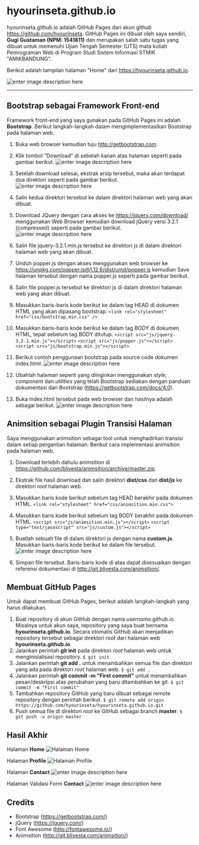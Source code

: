 # hyourinseta.github.io

hyourinseta.github.io adalah GitHub Pages dari akun github https://github.com/hyourinseta. GitHub Pages ini dibuat oleh saya sendiri, **Gugi Gustaman (NPM: 1541811)** dan merupakan salah satu tugas yang dibuat untuk memenuhi Ujian Tengah Semester (UTS) mata kuliah Pemrograman Web di Program Studi Sistem Informasi STMIK "AMIKBANDUNG".

Berikut adalah tampilan halaman "Home" dari https://hyourinseta.github.io.

![enter image description here](https://www.dropbox.com/s/l2hp8ppg20wm57z/Home.png?raw=1)

----------

## Bootstrap sebagai Framework Front-end

Framework front-end yang saya gunakan pada GitHub Pages ini adalah **Bootstrap**. Berikut langkah-langkah dalam mengimplementasikan Bootstrap pada halaman web.

1. Buka web browser kemudian tuju http://getbootstrap.com.
2. Klik tombol “Download” di sebelah kanan atas halaman seperti pada gambar berikut.
![enter image description here](https://www.dropbox.com/s/js0bhamyrnn4x47/1.png?raw=1)

3. Setelah download selesai, ekstrak arsip tersebut, maka akan terdapat dua direktori seperti pada gambar berikut.
![enter image description here](https://www.dropbox.com/s/rhsv9d60ye5lcdc/2.png?raw=1)

4. Salin kedua direktori tersebut ke dalam direktori halaman web yang akan dibuat.
5. Download JQuery dengan cara akses ke https://jquery.com/download/ menggunakan Web Browser kemudian download jQuery versi 3.2.1 (compressed) seperti pada gambar berikut.
![enter image description here](https://www.dropbox.com/s/rgniqclmpcbfbce/3.png?raw=1)

6. Salin file jquery-3.2.1.min.js tersebut ke direktori js di dalam direktori halaman web yang akan dibuat.
7. Unduh popper.js dengan akses menggunakan web browser ke https://unpkg.com/popper.js@1.12.6/dist/umd/popper.js kemudian Save halaman tersebut dengan nama popper.js seperti pada gambar berikut.
8. Salin file popper.js tersebut ke direktori js di dalam direktori halaman web yang akan dibuat.
9. Masukkan baris-baris kode berikut ke dalam tag HEAD di dokumen HTML yang akan dipasang bootstrap.
`<link rel="stylesheet" href="css/bootstrap.min.css" />`

10. Masukkan baris-baris kode berikut ke dalam tag BODY di dokumen HTML, tepat sebelum tag BODY ditutup.
    `<script src="js/jquery-3.2.1.min.js"></script>`
    `<script src="js/popper.js"></script>`
    `<script src="js/bootstrap.min.js"></script>`
    
11. Berikut contoh penggunaan bootstrap pada source code dokumen index.html.
![enter image description here](https://www.dropbox.com/s/klq10qfx71qs6ao/7.png?raw=1)
12. Ubahlah halaman seperti yang diinginkan menggunakan *style*, *component* dan *utilities* yang telah Bootstrap sediakan dengan panduan dokumentasi dari Bootstrap (https://getbootstrap.com/docs/4.0).
13. Buka index.html tersebut pada web browser dan hasilnya adalah sebagai berikut.
![enter image description here](https://www.dropbox.com/s/l2hp8ppg20wm57z/Home.png?raw=1)

## Animsition sebagai Plugin Transisi Halaman

Saya menggunakan animsition sebagai tool untuk menghadirkan transisi dalam setiap pergantian halaman. Berikut cara implementasi animsition pada halaman web.

1. Download terlebih dahulu animsition di https://github.com/blivesta/animsition/archive/master.zip. 
2. Ekstrak file hasil download dan salin direktori **dist/css** dan **dist/js** ke direktori *root* halaman web.
3. Masukkan baris kode berikut sebelum tag HEAD berakhir pada dokumen HTML.
`<link rel="stylesheet" href="css/animsition.min.css">`
4. Masukkan baris kode berikut sebelum tag BODY berakhir pada dokumen HTML.
`<script src="js/animsition.min.js"></script>`
`<script type="text/javascript" src="js/custom.js"></script>`
5. Buatlah sebuah file di dalam direktori js dengan nama **custom.js**. Masukkan baris-baris kode berikut ke dalam file tersebut.
![enter image description here](https://www.dropbox.com/s/qwqfu6p6f75hqy0/8.png?raw=1)

6. Simpan file tersebut. Baris-baris kode di atas dapat disesuaikan dengan referensi dokumentasi di http://git.blivesta.com/animsition/.

## Membuat GitHub Pages

Untuk dapat membuat GitHub Pages, berikut adalah langkah-langkah yang harus dilakukan.

1. Buat repository di akun GitHub dengan nama *username*.github.io. Misalnya untuk akun saya, repository yang saya buat bernama **hyourinseta.github.io**. Secara otomatis GitHub akan menjadikan repository tersebut sebagai direktori *root* dari halaman web **hyourinseta.github.io**.
2. Jalankan perintah **git init** pada direktori *root* halaman web untuk menginisialisasi repository.
`$ git init`
3. Jalankan perintah **git add .** untuk menambahkan semua file dan direktori yang ada pada direktori *root* halaman web.
`$ git add .`
4. Jalankan perintah **git commit -m "First commit"** untuk menambahkan pesan/deskripsi atas perubahan yang baru ditambahkan ke git.
`$ git commit -m "First commit"`
5. Tambahkan repository GitHub yang baru dibuat sebagai remote repository dengan perintah berikut.
`$ git remote add origin https://github.com/hyourinseta/hyourinseta.github.io.git`
6. Push semua file di direktori *root* ke GitHub sebagai branch **master**.
`$ git push -u origin master`

## Hasil Akhir

Halaman **Home**
![Halaman Home](https://www.dropbox.com/s/l2hp8ppg20wm57z/Home.png?raw=1)

Halaman **Profile**
![Halaman Profile](https://www.dropbox.com/s/gmgkt5jk33xl0v8/Profile.png?raw=1)

Halaman **Contact**
![enter image description here](https://www.dropbox.com/s/toz83v0tawdgt04/Contact.png?raw=1)

Halaman Validasi Form **Contact**
![enter image description here](https://www.dropbox.com/s/x0lb21brpcr2prt/FormValidation.png?raw=1)

## Credits

- Bootstrap (https://getbootstrap.com/)
- jQuery (https://jquery.com/)
- Font Awesome (http://fontawesome.io/)
- Animsition (http://git.blivesta.com/animsition/)